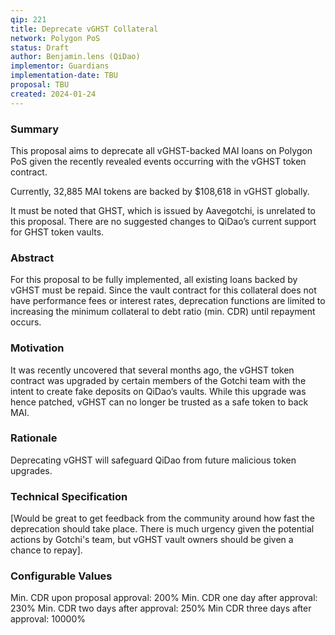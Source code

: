 ```yaml
---
qip: 221
title: Deprecate vGHST Collateral
network: Polygon PoS
status: Draft
author: Benjamin.lens (QiDao)
implementor: Guardians
implementation-date: TBU
proposal: TBU
created: 2024-01-24
---
```


### **Summary**

This proposal aims to deprecate all vGHST-backed MAI loans on Polygon PoS given the recently revealed events occurring with the vGHST token contract.

Currently, 32,885 MAI tokens are backed by $108,618 in vGHST globally.

It must be noted that GHST, which is issued by Aavegotchi, is unrelated to this proposal. There are no suggested changes to QiDao’s current support for GHST token vaults.

### **Abstract**

For this proposal to be fully implemented, all existing loans backed by vGHST must be repaid. Since the vault contract for this collateral does not have performance fees or interest rates, deprecation functions are limited to increasing the minimum collateral to debt ratio (min. CDR) until repayment occurs.

### **Motivation**

It was recently uncovered that several months ago, the vGHST token contract was upgraded by certain members of the Gotchi team with the intent to create fake deposits on QiDao’s vaults. While this upgrade was hence patched, vGHST can no longer be trusted as a safe token to back MAI.

### **Rationale**

Deprecating vGHST will safeguard QiDao from future malicious token upgrades.

### **Technical Specification**

[Would be great to get feedback from the community around how fast the deprecation should take place. There is much urgency given the potential actions by Gotchi's team, but vGHST vault owners should be given a chance to repay].

### **Configurable Values**

Min. CDR upon proposal approval: 200%
Min. CDR one day after approval: 230%
Min. CDR two days after approval: 250%
Min CDR three days after approval: 10000%
